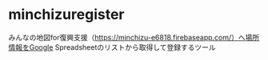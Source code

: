 # minchizuregister
みんなの地図for復興支援（https://minchizu-e6818.firebaseapp.com/）へ場所情報をGoogle Spreadsheetのリストから取得して登録するツール
